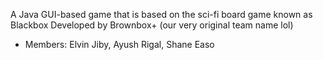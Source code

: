 A Java GUI-based game that is based on the sci-fi board game known as Blackbox
Developed by Brownbox+ (our very original team name lol)
  - Members: Elvin Jiby, Ayush Rigal, Shane Easo
